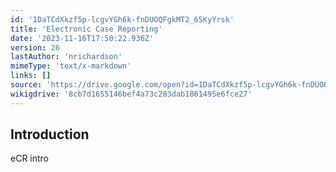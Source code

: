 ```yaml
---
id: '1DaTCdXkzf5p-lcgvYGh6k-fnDUOQFgkMT2_65KyYrsk'
title: 'Electronic Case Reporting'
date: '2023-11-16T17:50:22.936Z'
version: 26
lastAuthor: 'nrichardson'
mimeType: 'text/x-markdown'
links: []
source: 'https://drive.google.com/open?id=1DaTCdXkzf5p-lcgvYGh6k-fnDUOQFgkMT2_65KyYrsk'
wikigdrive: '8cb7d1655146bef4a73c283dab1861495e6fce27'
---
```

## Introduction

eCR intro
